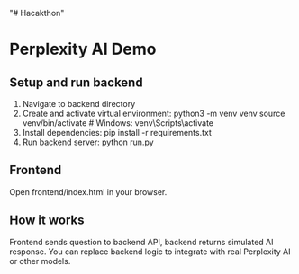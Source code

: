 "# Hacakthon" 

# Perplexity AI Demo

## Setup and run backend
1. Navigate to backend directory
2. Create and activate virtual environment:
   python3 -m venv venv
   source venv/bin/activate    # Windows: venv\Scripts\activate
3. Install dependencies:
   pip install -r requirements.txt
4. Run backend server:
   python run.py

## Frontend
Open frontend/index.html in your browser.

## How it works
Frontend sends question to backend API,
backend returns simulated AI response.
You can replace backend logic to integrate with real Perplexity AI or other models.

